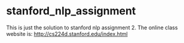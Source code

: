 # stanford_nlp_assignment
This is just the solution  to stanford nlp assignment 2. The online class website is:
http://cs224d.stanford.edu/index.html
